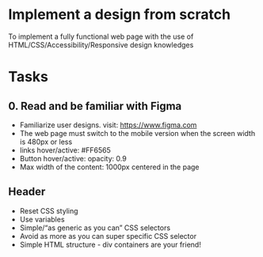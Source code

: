 # Implement a design from scratch

To implement a fully functional web page with the use of HTML/CSS/Accessibility/Responsive design knowledges

# Tasks
## 0. Read and be familiar with Figma 
- Familiarize user designs. visit: https://www.figma.com
- The web page must switch to the mobile version when the screen width is 480px or less
- links hover/active: #FF6565
- Button hover/active: opacity: 0.9
- Max width of the content: 1000px centered in the page

## Header 
- Reset CSS styling
- Use variables
- Simple/“as generic as you can” CSS selectors
- Avoid as more as you can super specific CSS selector
- Simple HTML structure - div containers are your friend!

